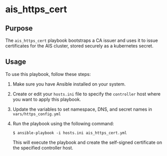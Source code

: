 # ais_https_cert

## Purpose

The `ais_https_cert` playbook bootstraps a CA issuer and uses it to issue certificates for the AIS cluster, stored securely as a kubernetes secret.

## Usage

To use this playbook, follow these steps:

1. Make sure you have Ansible installed on your system.

2. Create or edit your `hosts.ini` file to specify the `controller` host where you want to apply this playbook.

3. Update the variables to set namespace, DNS, and secret names in `vars/https_config.yml`

4. Run the playbook using the following command:

   ```console
   $ ansible-playbook -i hosts.ini ais_https_cert.yml
   ```

   This will execute the playbook and create the self-signed certificate on the specified controller host.
